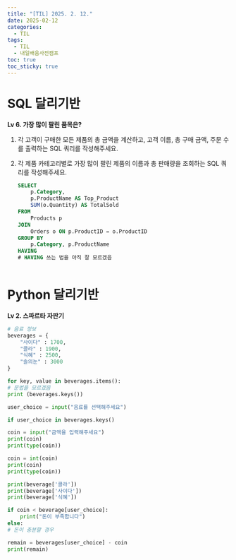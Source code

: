 ```yaml
---
title: "[TIL] 2025. 2. 12."
date: 2025-02-12
categories:
  - TIL
tags:
  - TIL
  - 내일배움사전캠프
toc: true
toc_sticky: true
---
```

# SQL 달리기반

**Lv 6. 가장 많이 팔린 품목은?**

1. 각 고객이 구매한 모든 제품의 총 금액을 계산하고, 고객 이름, 총 구매 금액, 주문 수를 출력하는 SQL 쿼리를 작성해주세요.
    
2. 각 제품 카테고리별로 가장 많이 팔린 제품의 이름과 총 판매량을 조회하는 SQL 쿼리를 작성해주세요.
    
    ```sql
    SELECT 
    	p.Category, 
    	p.ProductName AS Top_Product
    	SUM(o.Quantity) AS TotalSold
    FROM 
    	Products p 
    JOIN 
    	Orders o ON p.ProductID = o.ProductID
    GROUP BY 
    	p.Category, p.ProductName
    HAVING 
    # HAVING 쓰는 법을 아직 잘 모르겠음
    	
    
    ```
    

# Python 달리기반

**Lv 2. 스파르타 자판기**

```python
# 음료 정보
beverages = {
	"사이다" : 1700,
	"콜라" : 1900,
	"식혜" : 2500,
	"솔의눈" : 3000
} 

for key, value in beverages.items(): 
# 문법을 모르겠음
print (beverages.keys())

user_choice = input("음료를 선택해주세요")

if user_choice in beverages.keys()

coin = input("금액을 입력해주세요")
print(coin)
print(type(coin))

coin = int(coin)
print(coin)
print(type(coin))

print(beverage['콜라'])
print(beverage['사이다'])
print(beverage['식혜'])

if coin < beverage[user_choice]:
	print("돈이 부족합니다")
else: 
# 돈이 충분할 경우

remain = beverages[user_choice] - coin
print(remain)
```